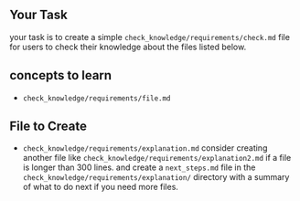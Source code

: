 ## Your Task
your task is to create a simple `check_knowledge/requirements/check.md` file for users to check their knowledge about the files listed below.

## concepts to learn
- `check_knowledge/requirements/file.md`

## File to Create
- `check_knowledge/requirements/explanation.md`
consider creating another file like `check_knowledge/requirements/explanation2.md` if a file is longer than 300 lines.
and create a `next_steps.md` file in the `check_knowledge/requirements/explanation/` directory with a summary of what to do next if you need more files.